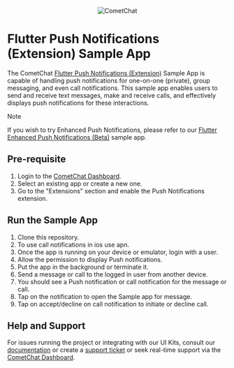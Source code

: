 <p align="center">
  <img alt="CometChat" src="https://assets.cometchat.io/website/images/logos/banner.png">
</p>

# Flutter Push Notifications (Extension) Sample App

The CometChat [Flutter Push Notifications (Extension)](https://www.cometchat.com/docs-beta/extensions/flutter-push-notifications) Sample App is capable of handling push notifications for one-on-one (private), group messaging, and even call notifications. This sample app enables users to send and receive text messages, make and receive calls, and effectively displays push notifications for these interactions.

> [!NOTE]
> If you wish to try Enhanced Push Notifications, please refer to our [Flutter Enhanced Push Notifications (Beta)](https://github.com/cometchat/cometchat-push-notification-app-flutter) sample app.

## Pre-requisite

1. Login to the [CometChat Dashboard](https://app.cometchat.com/).
2. Select an existing app or create a new one.
3. Go to the "Extensions" section and enable the Push Notifications extension.

## Run the Sample App

1. Clone this repository.
2. To use call notifications in ios use apn.
3. Once the app is running on your device or emulator, login with a user.
4. Allow the permission to display Push notifications.
5. Put the app in the background or terminate it.
6. Send a message or call to the logged in user from another device.
7. You should see a Push notification or call notification for the message or call.
8. Tap on the notification to open the Sample app for message.
9. Tap on accept/decline on call notification to initiate or decline call.

## Help and Support

For issues running the project or integrating with our UI Kits, consult our [documentation](https://www.cometchat.com/docs-beta/extensions/flutter-push-notifications) or create a [support ticket](https://help.cometchat.com/hc/en-us) or seek real-time support via the [CometChat Dashboard](https://app.cometchat.com/).
